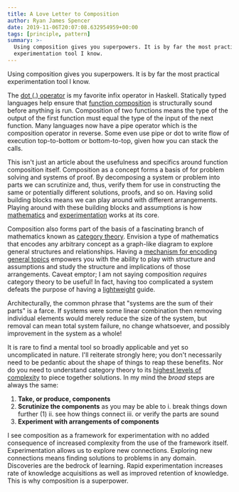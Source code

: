 ```yaml
---
title: A Love Letter to Composition
author: Ryan James Spencer
date: 2019-11-06T20:07:08.632954959+00:00
tags: [principle, pattern]
summary: >-
  Using composition gives you superpowers. It is by far the most practical
  experimentation tool I know.
---
```


Using composition gives you superpowers. It is by far the most practical
experimentation tool I know.

The [dot (.)
operator](http://hackage.haskell.org/package/base-4.12.0.0/docs/Data-Function.html#v:.)
is my favorite infix operator in Haskell. Statically typed languages help ensure
that [function composition](https://en.wikipedia.org/wiki/Function_composition)
is structurally sound before anything is run. Composition of two functions means
the type of the output of the first function must equal the type of the input of
the next function. Many languages now have a pipe operator which is the
composition operator in reverse. Some even use pipe or dot to write flow of
execution top-to-bottom or bottom-to-top, given how you can stack the calls.

This isn't just an article about the usefulness and specifics around function
composition itself. Composition as a concept forms a basis of for problem
solving and systems of proof. By decomposing a system or problem into parts we
can scrutinize and, thus, verify them for use in constructing the same or
potentially different solutions, proofs, and so on. Having solid building blocks
means we can play around with different arrangements. Playing around with these
building blocks and assumptions is how
[mathematics](https://www.goodreads.com/book/show/192221.How_to_Solve_It) and
[experimentation](https://www.justanotherdot.com/posts/may-you-be-the-author-of-two-to-the-n-programs.html)
works at its core.

Composition also forms part of the basis of a fascinating branch of mathematics
known as [category theory](https://github.com/hmemcpy/milewski-ctfp-pdf).
Envision a type of mathematics that encodes any arbitrary concept as a
graph-like diagram to explore general structures and relationships. Having a
[mechanism for encoding general
topics](https://rs.io/why-category-theory-matters/) empowers you with the
ability to play with structure and assumptions and study the structure and
implications of those arrangements. Caveat emptor; I am not saying composition
_requires_ category theory to be useful! In fact, having too complicated a
system defeats the purpose of having a
[lightweight](https://www.justanotherdot.com/posts/lightweight-is-beautiful.html)
guide.

Architecturally, the common phrase that "systems are the sum of their parts" is
a farce. If systems were some linear combination then removing individual
elements would merely reduce the size of the system, but removal can mean total
system failure, no change whatsoever, and possibly improvement in the system as
a whole!

It is rare to find a mental tool so broadly applicable and yet so uncomplicated
in nature. I'll reiterate strongly here; you don't necessarily need to be
pedantic about the shape of things to reap these benefits. Nor do you need to
understand category theory to its [highest levels of
complexity](http://eugeniacheng.com/wp-content/uploads/2017/02/cheng-lauda-guidebook.pdf)
to piece together solutions. In my mind the _broad_ steps are always the same:

1. **Take, or produce, components**
2. **Scrutinize the components** as you may be able to
    i. break things down further (1)
    ii. see how things connect
    iii. or verify the parts are sound
3. **Experiment with arrangements of components**

I see composition as a framework for experimentation with no added consequence
of increased complexity from the use of the framework itself. Experimentation
allows us to explore new connections. Exploring new connections means finding
solutions to problems in any domain. Discoveries are the bedrock of learning.
Rapid experimentation increases rate of knowledge acquisitions as well as
improved retention of knowledge. This is why composition is a superpower.
